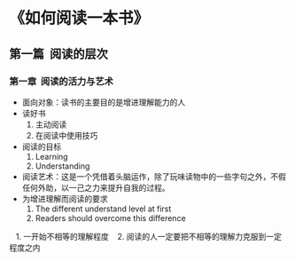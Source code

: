 # 《如何阅读一本书》

## 第一篇  阅读的层次

### 第一章  阅读的活力与艺术

* 面向对象：读书的主要目的是增进理解能力的人
* 读好书
    1. 主动阅读 
    2. 在阅读中使用技巧
* 阅读的目标
    1. Learning
    2. Understanding
* 阅读艺术：这是一个凭借着头脑运作，除了玩味读物中的一些字句之外，不假任何外助，以一己之力来提升自我的过程。
* 为增进理解而阅读的要求
    1. The different understand level at first
    2. Readers should overcome this difference
    
    1. 一开始不相等的理解程度
    2. 阅读的人一定要把不相等的理解力克服到一定程度之内
